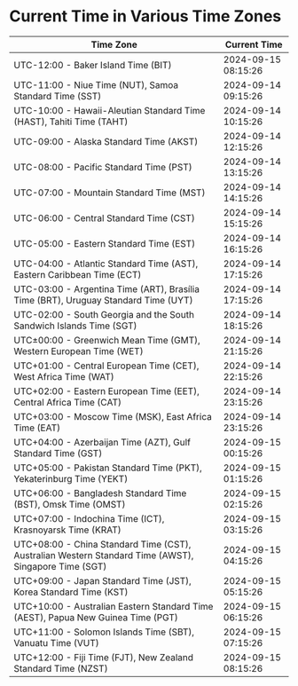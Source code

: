 # Current Time in Various Time Zones

| Time Zone | Current Time |
|-----------|--------------|
| UTC-12:00 - Baker Island Time (BIT) | 2024-09-15 08:15:26 |
| UTC-11:00 - Niue Time (NUT), Samoa Standard Time (SST) | 2024-09-14 09:15:26 |
| UTC-10:00 - Hawaii-Aleutian Standard Time (HAST), Tahiti Time (TAHT) | 2024-09-14 10:15:26 |
| UTC-09:00 - Alaska Standard Time (AKST) | 2024-09-14 12:15:26 |
| UTC-08:00 - Pacific Standard Time (PST) | 2024-09-14 13:15:26 |
| UTC-07:00 - Mountain Standard Time (MST) | 2024-09-14 14:15:26 |
| UTC-06:00 - Central Standard Time (CST) | 2024-09-14 15:15:26 |
| UTC-05:00 - Eastern Standard Time (EST) | 2024-09-14 16:15:26 |
| UTC-04:00 - Atlantic Standard Time (AST), Eastern Caribbean Time (ECT) | 2024-09-14 17:15:26 |
| UTC-03:00 - Argentina Time (ART), Brasília Time (BRT), Uruguay Standard Time (UYT) | 2024-09-14 17:15:26 |
| UTC-02:00 - South Georgia and the South Sandwich Islands Time (SGT) | 2024-09-14 18:15:26 |
| UTC±00:00 - Greenwich Mean Time (GMT), Western European Time (WET) | 2024-09-14 21:15:26 |
| UTC+01:00 - Central European Time (CET), West Africa Time (WAT) | 2024-09-14 22:15:26 |
| UTC+02:00 - Eastern European Time (EET), Central Africa Time (CAT) | 2024-09-14 23:15:26 |
| UTC+03:00 - Moscow Time (MSK), East Africa Time (EAT) | 2024-09-14 23:15:26 |
| UTC+04:00 - Azerbaijan Time (AZT), Gulf Standard Time (GST) | 2024-09-15 00:15:26 |
| UTC+05:00 - Pakistan Standard Time (PKT), Yekaterinburg Time (YEKT) | 2024-09-15 01:15:26 |
| UTC+06:00 - Bangladesh Standard Time (BST), Omsk Time (OMST) | 2024-09-15 02:15:26 |
| UTC+07:00 - Indochina Time (ICT), Krasnoyarsk Time (KRAT) | 2024-09-15 03:15:26 |
| UTC+08:00 - China Standard Time (CST), Australian Western Standard Time (AWST), Singapore Time (SGT) | 2024-09-15 04:15:26 |
| UTC+09:00 - Japan Standard Time (JST), Korea Standard Time (KST) | 2024-09-15 05:15:26 |
| UTC+10:00 - Australian Eastern Standard Time (AEST), Papua New Guinea Time (PGT) | 2024-09-15 06:15:26 |
| UTC+11:00 - Solomon Islands Time (SBT), Vanuatu Time (VUT) | 2024-09-15 07:15:26 |
| UTC+12:00 - Fiji Time (FJT), New Zealand Standard Time (NZST) | 2024-09-15 08:15:26 |
